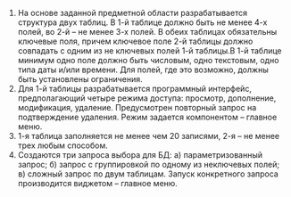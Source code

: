 1. На основе заданной предметной области разрабатывается структура двух таблиц. В 1-й таблице должно быть не менее 4-х полей, во 2-й – не менее 3-х полей. В обеих таблицах обязательны ключевые поля, причем ключевое поле 2-й таблицы должно совпадать с одним из не ключевых полей 1-й таблицы.В 1-й таблице минимум одно поле должно быть числовым, одно текстовым, одно типа даты и/или времени. Для полей, где это возможно, должны быть установлены ограничения.
2. Для 1-й таблицы разрабатывается программный интерфейс, предполагающий четыре режима доступа: просмотр, дополнение, модификация, удаление. Предусмотрен повторный запрос на подтверждение удаления. Режим задается компонентом – главное меню.
3. 1-я таблица заполняется не менее чем 20 записями, 2-я – не менее трех любым способом.
4. Создаются три запроса выбора для БД:
а) параметризованный запрос;
б) запрос с группировкой по одному из неключевых полей;
в) сложный запрос по двум таблицам.
Запуск конкретного запроса производится виджетом – главное меню.
